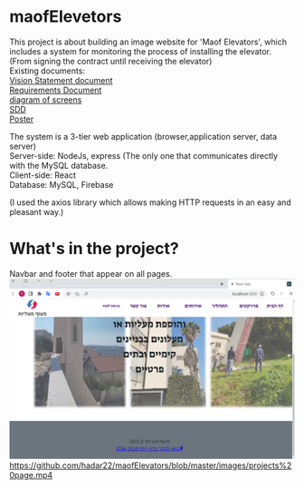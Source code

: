 # maofElevetors
This project is about building an image website for 'Maof Elevators', 
which includes a system for monitoring the process of installing the elevator. (From signing the contract until receiving the elevator)<br />
Existing documents:<br />
[Vision Statement document](https://github.com/hadar22/maofElevators/blob/master/Vision%20Statement.docx)<br />
[Requirements Document](https://github.com/hadar22/maofElevators/blob/master/Requirements%20Document.docx)<br />
[diagram of screens](https://github.com/hadar22/maofElevators/blob/master/%D7%AA%D7%A8%D7%A9%D7%99%D7%9D%20%D7%9E%D7%A1%D7%9B%D7%99%D7%9D.pdf)<br />
[SDD](https://github.com/hadar22/maofElevators/blob/master/SDD.pdf)<br />
[Poster](https://github.com/hadar22/maofElevators/blob/master/poster.pdf)<br />

The system is a 3-tier web application (browser,application server, data server)<br />
Server-side: NodeJs, express (The only one that communicates directly with the MySQL database. <br />
Client-side: React <br /> 
Database: MySQL, Firebase <br />

(I used the axios library which allows making HTTP requests in an easy and pleasant way.) <br />

# What's in the project?
Navbar and footer that appear on all pages.<br/>
![alt text](https://github.com/hadar22/maofElevators/blob/master/images/nav%26Footer.PNG)
https://github.com/hadar22/maofElevators/blob/master/images/projects%20page.mp4

